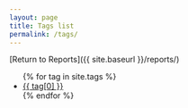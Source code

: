 ```yaml
---
layout: page
title: Tags list
permalink: /tags/
---
```


[Return to Reports]({{ site.baseurl }}/reports/)

<ul>
{% for tag in site.tags %}
  <li><a href="{{ site.baseurl }}/reports/tag/{{ tag[0] | downcase | replace: " ", "-"}}/">{{ tag[0] }}</a></li>
{% endfor %}
</ul>

<!-- <ul>
{% for tag in site.tags | sort %}
  <li><a href="{{ site.baseurl }}/reports/{{ tag[0] }}/">{{ tag[0] }}</a></li>
{% endfor %}
</ul> -->



<!-- {% for tag in site.tags %}

[{{ tag[0] }}]({{ site.baseurl }}/reports/tag/{{ tag[0] }}/)

{% endfor %} -->

<!-- {{ site.tags }} -->
